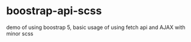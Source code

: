 # boostrap-api-scss
demo of using boostrap 5, basic usage of using fetch api and AJAX with minor scss
